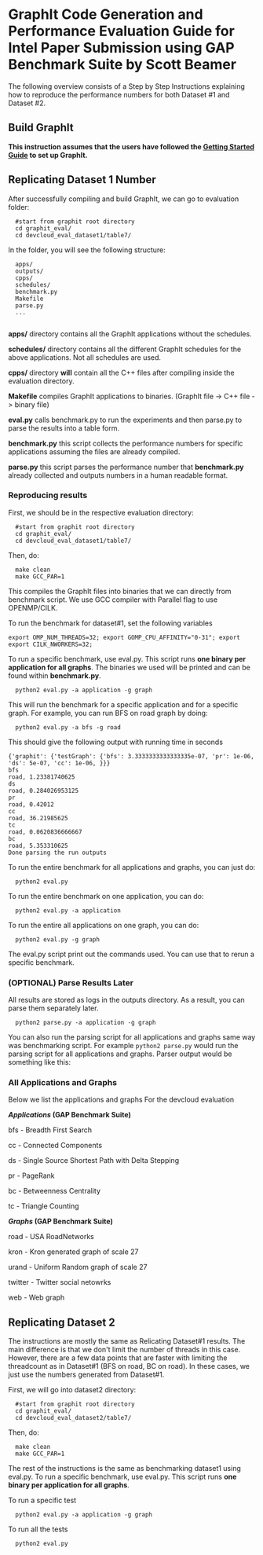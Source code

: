# GraphIt Code Generation and Performance Evaluation Guide for Intel Paper Submission using GAP Benchmark Suite by Scott Beamer

The following overview consists of a Step by Step Instructions explaining how to reproduce the performance numbers for both Dataset #1 and Dataset #2. 

## Build GraphIt
**This instruction assumes that the users have followed the [Getting Started Guide](https://github.com/GraphIt-DSL/graphit/blob/master/README.md ) to set up GraphIt.** 


## Replicating Dataset 1 Number
After successfully compiling and build GraphIt, we can go to evaluation folder:


```
  #start from graphit root directory
  cd graphit_eval/
  cd devcloud_eval_dataset1/table7/
```

In the folder, you will see the following structure:

```
  apps/
  outputs/
  cpps/
  schedules/
  benchmark.py
  Makefile
  parse.py
  ...


```

**apps/** directory contains all the GraphIt applications without the schedules. 

**schedules/** directory contains all the different GraphIt schedules for the above applications. Not all schedules are used. 

**cpps/** directory **will** contain all the C++ files after compiling inside the evaluation directory.

**Makefile** compiles GraphIt applications to binaries. (GraphIt file -> C++ file -> binary file)

**eval.py** calls benchmark.py to run the experiments  and then parse.py to parse the results into a table form.

**benchmark.py** this script collects the performance numbers for specific applications assuming the files are already compiled. 

**parse.py** this script parses the performance number that **benchmark.py** already collected and outputs numbers in a human readable format. 


### Reproducing results

First, we should be in the respective evaluation directory:

```
  #start from graphit root directory
  cd graphit_eval/
  cd devcloud_eval_dataset1/table7/
```

Then, do:

```
  make clean
  make GCC_PAR=1 

```

This compiles the GraphIt files into binaries that we can directly from benchmark script. We use GCC compiler with Parallel flag to use OPENMP/CILK.



To run the benchmark for dataset#1, set the following variables

```
export OMP_NUM_THREADS=32; export GOMP_CPU_AFFINITY="0-31"; export export CILK_NWORKERS=32;
```

To run a specific benchmark, use eval.py. This script runs **one binary per application for all graphs**. The binaries we used will be printed and can be found within **benchmark.py**. 

```
  python2 eval.py -a application -g graph
```

This will run the benchmark for a specific application and for a specific graph. For example, you can run BFS on road graph by doing:

```
  python2 eval.py -a bfs -g road
```

This should give the following output with running time in seconds
```
{'graphit': {'testGraph': {'bfs': 3.3333333333333335e-07, 'pr': 1e-06, 'ds': 5e-07, 'cc': 1e-06, }}}
bfs
road, 1.23381740625
ds
road, 0.284026953125
pr
road, 0.42012
cc
road, 36.21985625
tc
road, 0.0620836666667
bc
road, 5.353310625
Done parsing the run outputs
```

To run the entire benchmark for all applications and graphs, you can just do:

```
  python2 eval.py 
```

To run the entire benchmark on one application, you can do:

```
  python2 eval.py -a application
```

To run the entire all applications on one graph, you can do:

```
  python2 eval.py -g graph
```

The eval.py script print out the commands used. You can use that to rerun a specific benchmark. 


### (OPTIONAL) Parse Results Later

All results are stored as logs in the outputs directory. As a result, you can parse them separately later.

```
  python2 parse.py -a application -g graph
```

You can also run the parsing script for all applications and graphs same way was benchmarking script. For example ```python2 parse.py``` would run the parsing script for all applications and graphs. Parser output would be something like this:

### All Applications and Graphs

Below we list the applications and graphs For the devcloud evaluation

**_Applications_ (GAP Benchmark Suite)**

bfs - Breadth First Search

cc - Connected Components

ds - Single Source Shortest Path with Delta Stepping

pr - PageRank  

bc - Betweenness Centrality 

tc - Triangle Counting

**_Graphs_ (GAP Benchmark Suite)**

road - USA RoadNetworks

kron - Kron generated graph of scale 27

urand - Uniform Random graph of scale 27

twitter - Twitter social netowrks

web - Web graph


## Replicating Dataset 2

The instructions are mostly the same as Relicating Dataset#1 results.
The main difference is that we don't limit the number of threads in this case. However, there are a few data points that are faster with limiting the threadcount as in Dataset#1 (BFS on road, BC on road). In these cases, we just use the numbers generated from Dataset#1.

First, we will go into dataset2 directory:

```
  #start from graphit root directory
  cd graphit_eval/
  cd devcloud_eval_dataset2/table7/

```

Then, do:

```
  make clean
  make GCC_PAR=1 

```

The rest of the instructions is the same as benchmarking dataset1 using eval.py.
To run a specific benchmark, use eval.py. This script runs **one binary per application for all graphs**.

To run a specific test

```
  python2 eval.py -a application -g graph
```

To run all the tests
```
  python2 eval.py
```


